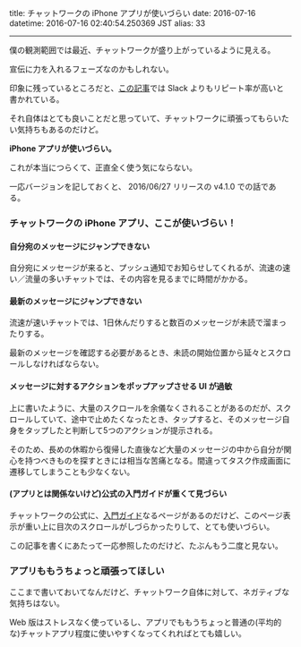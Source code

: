 title: チャットワークの iPhone アプリが使いづらい
date: 2016-07-16
datetime: 2016-07-16 02:40:54.250369 JST
alias: 33

---
僕の観測範囲では最近、チャットワークが盛り上がっているように見える。  

宣伝に力を入れるフェーズなのかもしれない。



印象に残っているところだと、[この記事](http://www.similar-web.jp/blog/archives/5705)では Slack よりもリピート率が高いと書かれている。



それ自体はとても良いことだと思っていて、チャットワークに頑張ってもらいたい気持ちもあるのだけど。



**iPhone アプリが使いづらい。**



これが本当につらくて、正直全く使う気にならない。  

一応バージョンを記しておくと、 2016/06/27 リリースの v4.1.0 での話である。



### チャットワークの iPhone アプリ、ここが使いづらい！



#### 自分宛のメッセージにジャンプできない



自分宛にメッセージが来ると、プッシュ通知でお知らせしてくれるが、流速の速い／流量の多いチャットでは、その内容を見るまでに時間がかかる。



#### 最新のメッセージにジャンプできない



流速が速いチャットでは、1日休んだりすると数百のメッセージが未読で溜まったりする。  

最新のメッセージを確認する必要があるとき、未読の開始位置から延々とスクロールしなければならない。



#### メッセージに対するアクションをポップアップさせる UI が過敏



上に書いたように、大量のスクロールを余儀なくされることがあるのだが、スクロールしていて、途中で止めたくなったとき、タップすると、そのメッセージ自身をタップしたと判断して5つのアクションが提示される。

  

そのため、長めの休暇から復帰した直後など大量のメッセージの中から自分が関心を持つべきものを探すときには相当な苦痛となる。間違ってタスク作成画面に遷移してしまうことも少なくない。



#### (アプリとは関係ないけど)公式の入門ガイドが重くて見づらい



チャットワークの公式に、[入門ガイド](http://download.chatwork.com/ja/userguide/)なるページがあるのだけど、このページ表示が重い上に目次のスクロールがしづらかったりして、とても使いづらい。  

この記事を書くにあたって一応参照したのだけど、たぶんもう二度と見ない。



### アプリももうちょっと頑張ってほしい



ここまで書いておいてなんだけど、チャットワーク自体に対して、ネガティブな気持ちはない。  

Web 版はストレスなく使っているし、アプリでももうちょっと普通の(平均的な)チャットアプリ程度に使いやすくなってくれればとても嬉しい。


